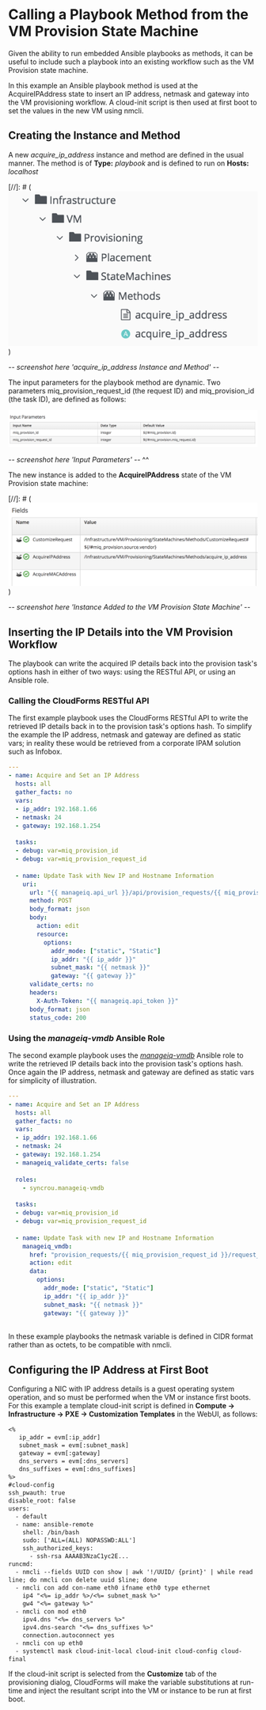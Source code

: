 # Calling a Playbook Method from the VM Provision State Machine 

Given the ability to run embedded Ansible playbooks as methods, it can be useful to include such a playbook into an existing workflow such as the VM Provision state machine.
 
In this example an Ansible playbook method is used at the AcquireIPAddress state to insert an IP address, netmask and gateway into the VM provisioning workflow. A cloud-init script is then used at first boot to set the values in the new VM using nmcli.
 
## Creating the Instance and Method
 
A new _acquire\_ip\_address_ instance and method are defined in the usual manner. The method is of **Type:** _playbook_ and is defined to run on **Hosts:** _localhost_

[//]: # (![acquire\_ip\_address Instance and Method](images/oss1.png))

_-- screenshot here 'acquire_ip_address Instance and Method' --_

The input parameters for the playbook method are dynamic. Two parameters miq\_provision\_request\_id (the request ID) and miq\_provision\_id (the task ID), are defined as follows:

![Input Parameters](images/oss2.png)

_-- screenshot here 'Input Parameters' --_ ^^

The new instance is added to the **AcquireIPAddress** state of the VM Provision state machine:

[//]: # (![Instance Added to the VM Provision State Machine](images/oss3.png))

_-- screenshot here 'Instance Added to the VM Provision State Machine' --_

## Inserting the IP Details into the VM Provision Workflow
 
The playbook can write the acquired IP details back into the provision task's options hash in either of two ways: using the RESTful API, or using an Ansible role.
 
### Calling the CloudForms RESTful API
 
The first example playbook uses the CloudForms RESTful API to write the retrieved IP details back in to the provision task's options hash. To simplify the example the IP address, netmask and gateway are defined as static vars; in reality these would be retrieved from a corporate IPAM solution such as Infobox.

```yaml
---
- name: Acquire and Set an IP Address
  hosts: all
  gather_facts: no
  vars:
  - ip_addr: 192.168.1.66
  - netmask: 24
  - gateway: 192.168.1.254
     
  tasks:
  - debug: var=miq_provision_id
  - debug: var=miq_provision_request_id
  
  - name: Update Task with New IP and Hostname Information
    uri:
      url: "{{ manageiq.api_url }}/api/provision_requests/{{ miq_provision_request_id }}/request_tasks/{{ miq_provision_id }}"
      method: POST
      body_format: json
      body:
        action: edit
        resource:
          options:
            addr_mode: ["static", "Static"]
            ip_addr: "{{ ip_addr }}"
            subnet_mask: "{{ netmask }}"
            gateway: "{{ gateway }}"
      validate_certs: no
      headers:
        X-Auth-Token: "{{ manageiq.api_token }}"
      body_format: json
      status_code: 200
```

### Using the _manageiq-vmdb_ Ansible Role

The second example playbook uses the [_manageiq-vmdb_](https://github.com/syncrou/manageiq-vmdb) Ansible role to write the retrieved IP details back into the provision task's options hash. Once again the IP address, netmask and gateway are defined as static vars for simplicity of illustration.

```yaml
---
- name: Acquire and Set an IP Address
  hosts: all
  gather_facts: no
  vars:
  - ip_addr: 192.168.1.66
  - netmask: 24
  - gateway: 192.168.1.254
  - manageiq_validate_certs: false
      
  roles:
    - syncrou.manageiq-vmdb
     
  tasks:
  - debug: var=miq_provision_id
  - debug: var=miq_provision_request_id
    
  - name: Update Task with new IP and Hostname Information
    manageiq_vmdb:
      href: "provision_requests/{{ miq_provision_request_id }}/request_tasks/{{ miq_provision_id }}"
      action: edit
      data:
        options:
          addr_mode: ["static", "Static"]
          ip_addr: "{{ ip_addr }}"
          subnet_mask: "{{ netmask }}"
          gateway: "{{ gateway }}"
  
```
 
In these example playbooks the netmask variable is defined in CIDR format rather than as octets, to be compatible with nmcli.
 
## Configuring the IP Address at First Boot
 
Configuring a NIC with IP address details is a guest operating system operation, and so must be performed when the VM or instance first boots. For this example a template cloud-init script is defined in **Compute -> Infrastructure -> PXE -> Customization Templates** in the WebUI, as follows:

```
<% 
   ip_addr = evm[:ip_addr]
   subnet_mask = evm[:subnet_mask]
   gateway = evm[:gateway]
   dns_servers = evm[:dns_servers]
   dns_suffixes = evm[:dns_suffixes]
%>
#cloud-config
ssh_pwauth: true
disable_root: false
users:
  - default
  - name: ansible-remote
    shell: /bin/bash
    sudo: ['ALL=(ALL) NOPASSWD:ALL']
    ssh_authorized_keys:
      - ssh-rsa AAAAB3NzaC1yc2E...
runcmd:
  - nmcli --fields UUID con show | awk '!/UUID/ {print}' | while read line; do nmcli con delete uuid $line; done 
  - nmcli con add con-name eth0 ifname eth0 type ethernet 
    ip4 "<%= ip_addr %>/<%= subnet_mask %>"
    gw4 "<%= gateway %>"
  - nmcli con mod eth0
    ipv4.dns "<%= dns_servers %>"
    ipv4.dns-search "<%= dns_suffixes %>"
    connection.autoconnect yes
  - nmcli con up eth0
  - systemctl mask cloud-init-local cloud-init cloud-config cloud-final
```

If the cloud-init script is selected from the **Customize** tab of the provisioning dialog, CloudForms will make the variable substitutions at run-time and inject the resultant script into the VM or instance to be run at first boot.

